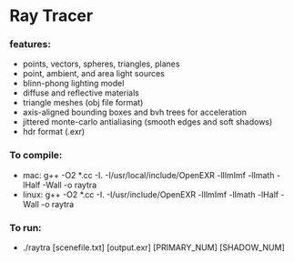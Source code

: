 # Ray Tracer

### features:
* points, vectors, spheres, triangles, planes
* point, ambient, and area light sources
* blinn-phong lighting model
* diffuse and reflective materials
* triangle meshes (obj file format)
* axis-aligned bounding boxes and bvh trees for acceleration
* jittered monte-carlo antialiasing (smooth edges and soft shadows)
* hdr format (.exr)

### To compile: 
* mac: g++ -O2 *.cc -I. -I/usr/local/include/OpenEXR -lIlmImf -lImath -lHalf -Wall -o raytra
* linux: g++ -O2 *.cc -I. -I/usr/include/OpenEXR -lIlmImf -lImath -lHalf -Wall -o raytra

### To run: 
* ./raytra [scenefile.txt] [output.exr] [PRIMARY_NUM] [SHADOW_NUM]
